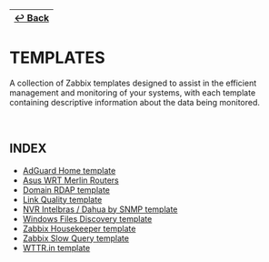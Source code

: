 | [↩️ Back](../) |
| --- |

# TEMPLATES

A collection of Zabbix templates designed to assist in the efficient management and monitoring of your systems, with each template containing descriptive information about the data being monitored.

<BR>

## INDEX

- [AdGuard Home template](https://github.com/diasdmhub/AdGuard_Home_Zabbix_Template)
- [Asus WRT Merlin Routers](https://github.com/diasdmhub/Asus_Merlin_Zabbix_Template)
- [Domain RDAP template](./rdap/)
- [Link Quality template](./link_quality/)
- [NVR Intelbras / Dahua by SNMP template](https://github.com/diasdmhub/Intelbras_NVR_Zabbix_Template)
- [Windows Files Discovery template](./dir_list/)
- [Zabbix Housekeeper template](./housekeeper/)
- [Zabbix Slow Query template](./slow_query/)
- [WTTR.in template](./wttr/)